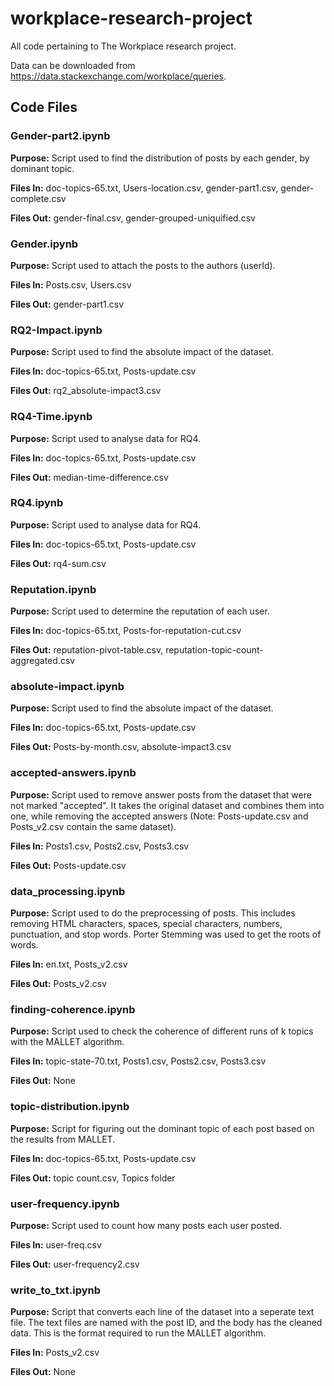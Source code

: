 # workplace-research-project
All code pertaining to The Workplace research project.

Data can be downloaded from https://data.stackexchange.com/workplace/queries.

## Code Files

### Gender-part2.ipynb

**Purpose:** Script used to find the distribution of posts by each gender, by dominant topic.

**Files In:** doc-topics-65.txt, Users-location.csv, gender-part1.csv, gender-complete.csv

**Files Out:** gender-final.csv, gender-grouped-uniquified.csv

### Gender.ipynb

**Purpose:** Script used to attach the posts to the authors (userId).

**Files In:** Posts.csv, Users.csv

**Files Out:** gender-part1.csv

### RQ2-Impact.ipynb

**Purpose:** Script used to find the absolute impact of the dataset.

**Files In:** doc-topics-65.txt, Posts-update.csv

**Files Out:** rq2_absolute-impact3.csv

### RQ4-Time.ipynb

**Purpose:** Script used to analyse data for RQ4.

**Files In:** doc-topics-65.txt, Posts-update.csv

**Files Out:** median-time-difference.csv

### RQ4.ipynb

**Purpose:** Script used to analyse data for RQ4.

**Files In:** doc-topics-65.txt, Posts-update.csv

**Files Out:** rq4-sum.csv

### Reputation.ipynb

**Purpose:** Script used to determine the reputation of each user.

**Files In:** doc-topics-65.txt, Posts-for-reputation-cut.csv

**Files Out:** reputation-pivot-table.csv, reputation-topic-count-aggregated.csv

### absolute-impact.ipynb

**Purpose:** Script used to find the absolute impact of the dataset.

**Files In:** doc-topics-65.txt, Posts-update.csv

**Files Out:** Posts-by-month.csv, absolute-impact3.csv

### accepted-answers.ipynb

**Purpose:** Script used to remove answer posts from the dataset that were not marked "accepted". It takes the original dataset and combines them into one, while removing the accepted answers (Note: Posts-update.csv and Posts_v2.csv contain the same dataset).

**Files In:** Posts1.csv, Posts2.csv, Posts3.csv

**Files Out:** Posts-update.csv

### data_processing.ipynb

**Purpose:** Script used to do the preprocessing of posts. This includes removing HTML characters, spaces, special characters, numbers, punctuation, and stop words. Porter Stemming was used to get the roots of words.

**Files In:** en.txt, Posts_v2.csv

**Files Out:** Posts_v2.csv

### finding-coherence.ipynb

**Purpose:** Script used to check the coherence of different runs of k topics with the MALLET algorithm.

**Files In:** topic-state-70.txt, Posts1.csv, Posts2.csv, Posts3.csv

**Files Out:** None

### topic-distribution.ipynb

**Purpose:** Script for figuring out the dominant topic of each post based on the results from MALLET.

**Files In:** doc-topics-65.txt, Posts-update.csv

**Files Out:** topic count.csv, Topics folder

### user-frequency.ipynb

**Purpose:** Script used to count how many posts each user posted.

**Files In:** user-freq.csv

**Files Out:** user-frequency2.csv

### write_to_txt.ipynb

**Purpose:** Script that converts each line of the dataset into a seperate text file. The text files are named with the post ID, and the body has the cleaned data. This is the format required to run the MALLET algorithm.

**Files In:** Posts_v2.csv

**Files Out:** None

